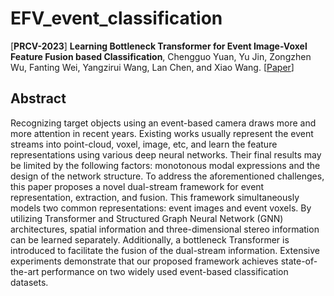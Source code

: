 # EFV_event_classification
[**PRCV-2023**] **Learning Bottleneck Transformer for Event Image-Voxel Feature Fusion based Classification**, Chengguo Yuan, Yu Jin, Zongzhen Wu, Fanting Wei, Yangzirui Wang, Lan Chen, and Xiao Wang. [[Paper]()] 


## Abstract 
Recognizing target objects using an event-based camera draws more and more attention in recent years. Existing works usually represent the event streams into point-cloud, voxel, image, etc, and learn the feature representations using various deep neural networks. Their final results may be limited by the following factors: monotonous modal expressions and the design of the network structure. To address the aforementioned challenges, this paper proposes a novel dual-stream framework for event representation, extraction, and fusion. This framework simultaneously models two common representations: event images and event voxels. By utilizing Transformer and Structured Graph Neural Network (GNN) architectures, spatial information and three-dimensional stereo information can be learned separately. Additionally, a bottleneck Transformer is introduced to facilitate the fusion of the dual-stream information. Extensive experiments demonstrate that our proposed framework achieves state-of-the-art performance on two widely used event-based classification datasets. 

## 


